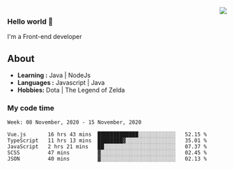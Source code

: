 <img align='right' src="https://github-readme-stats.vercel.app/api?username=jumodada&show_icons=true&theme=vue">

### Hello world 👋

I'm a Front-end developer 
    
## About
-  **Learning :** Java | NodeJs
-  **Languages :** Javascript | Java
-  **Hobbies:** Dota | The Legend of Zelda

### My code time

<!--START_SECTION:waka-->
```text
Week: 08 November, 2020 - 15 November, 2020

Vue.js       16 hrs 43 mins  █████████████░░░░░░░░░░░░   52.15 % 
TypeScript   11 hrs 13 mins  ████████▓░░░░░░░░░░░░░░░░   35.01 % 
JavaScript   2 hrs 21 mins   ██░░░░░░░░░░░░░░░░░░░░░░░   07.37 % 
SCSS         47 mins         ▓░░░░░░░░░░░░░░░░░░░░░░░░   02.45 % 
JSON         40 mins         ▓░░░░░░░░░░░░░░░░░░░░░░░░   02.13 % 
```
<!--END_SECTION:waka-->
